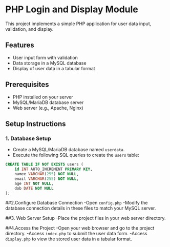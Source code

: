 # PHP Login and Display Module

This project implements a simple PHP application for user data input, validation, and display.

## Features
- User input form with validation
- Data storage in a MySQL database
- Display of user data in a tabular format

## Prerequisites
- PHP installed on your server
- MySQL/MariaDB database server
- Web server (e.g., Apache, Nginx)

## Setup Instructions

### 1. Database Setup
- Create a MySQL/MariaDB database named `userdata`.
- Execute the following SQL queries to create the `users` table:

```sql
CREATE TABLE IF NOT EXISTS users (
    id INT AUTO_INCREMENT PRIMARY KEY,
    namee VARCHAR(255) NOT NULL,
    email VARCHAR(255) NOT NULL,
    age INT NOT NULL,
    dob DATE NOT NULL
);
```
##2.Configure Database Connection
-Open `config.php`
-Modify the database connection details in these files to match your MySQL server.

##3. Web Server Setup
-Place the project files in your web server directory.

##4.Access the Project
-Open your web browser and go to the project directory.
-Access `index.php` to submit the user data form.
-Access `display.php` to view the stored user data in a tabular format.

